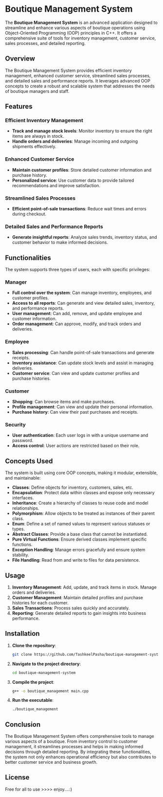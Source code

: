 # Boutique Management System

The **Boutique Management System** is an advanced application designed to streamline and enhance various aspects of boutique operations using Object-Oriented Programming (OOP) principles in C++. It offers a comprehensive suite of tools for inventory management, customer service, sales processes, and detailed reporting.

## Overview

The Boutique Management System provides efficient inventory management, enhanced customer service, streamlined sales processes, and detailed sales and performance reports. It leverages advanced OOP concepts to create a robust and scalable system that addresses the needs of boutique managers and staff.

## Features

### Efficient Inventory Management
- **Track and manage stock levels**: Monitor inventory to ensure the right items are always in stock.
- **Handle orders and deliveries**: Manage incoming and outgoing shipments effectively.

### Enhanced Customer Service
- **Maintain customer profiles**: Store detailed customer information and purchase history.
- **Personalized service**: Use customer data to provide tailored recommendations and improve satisfaction.

### Streamlined Sales Processes
- **Efficient point-of-sale transactions**: Reduce wait times and errors during checkout.

### Detailed Sales and Performance Reports
- **Generate insightful reports**: Analyze sales trends, inventory status, and customer behavior to make informed decisions.

## Functionalities

The system supports three types of users, each with specific privileges:

### Manager
- **Full control over the system**: Can manage inventory, employees, and customer profiles.
- **Access to all reports**: Can generate and view detailed sales, inventory, and performance reports.
- **User management**: Can add, remove, and update employee and customer information.
- **Order management**: Can approve, modify, and track orders and deliveries.

### Employee
- **Sales processing**: Can handle point-of-sale transactions and generate receipts.
- **Inventory assistance**: Can update stock levels and assist in managing deliveries.
- **Customer service**: Can view and update customer profiles and purchase histories.

### Customer
- **Shopping**: Can browse items and make purchases.
- **Profile management**: Can view and update their personal information.
- **Purchase history**: Can view their past purchases and receipts.

### Security
- **User authentication**: Each user logs in with a unique username and password.
- **Access control**: User actions are restricted based on their role.

## Concepts Used

The system is built using core OOP concepts, making it modular, extensible, and maintainable:
- **Classes**: Define objects for inventory, customers, sales, etc.
- **Encapsulation**: Protect data within classes and expose only necessary interfaces.
- **Inheritance**: Create a hierarchy of classes to reuse code and model relationships.
- **Polymorphism**: Allow objects to be treated as instances of their parent class.
- **Enum**: Define a set of named values to represent various statuses or types.
- **Abstract Classes**: Provide a base class that cannot be instantiated.
- **Pure Virtual Functions**: Ensure derived classes implement specific functions.
- **Exception Handling**: Manage errors gracefully and ensure system stability.
- **File Handling**: Read from and write to files for data persistence.

## Usage

1. **Inventory Management**: Add, update, and track items in stock. Manage orders and deliveries.
2. **Customer Management**: Maintain detailed profiles and purchase histories for each customer.
3. **Sales Transactions**: Process sales quickly and accurately.
4. **Reporting**: Generate detailed reports to gain insights into business performance.



## Installation

1. **Clone the repository**:
    ```sh
    git clone https://github.com/TashkeelPasha/boutique-management-system.git
    ```

2. **Navigate to the project directory**:
    ```sh
    cd boutique-management-system
    ```

3. **Compile the project**:
    ```sh
    g++ -o boutique_management main.cpp 
    ```

4. **Run the executable**:
    ```sh
    ./boutique_management
    ```

## Conclusion

The Boutique Management System offers comprehensive tools to manage various aspects of a boutique. From inventory control to customer management, it streamlines processes and helps in making informed decisions through detailed reporting. By integrating these functionalities, the system not only enhances operational efficiency but also contributes to better customer service and business growth.

## License

Free for all to use >>>> enjoy....:)
